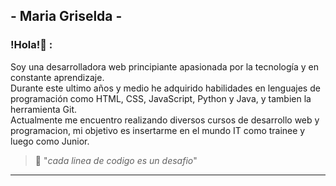 ## - Maria Griselda  - 

### !Hola!:wave: :
Soy una desarrolladora web principiante apasionada por la tecnología y en constante aprendizaje.    
Durante este ultimo  años y medio he adquirido habilidades en lenguajes de programación como HTML, CSS, JavaScript, Python y Java, y tambien la herramienta Git.   
Actualmente me encuentro realizando diversos cursos de desarrollo web y programacion, mi objetivo es insertarme en el mundo IT como trainee y luego como Junior.

> :thought_balloon: "_cada linea de codigo es un desafio_"

---


<!--
**googlerax/googlerax** is a ✨ _special_ ✨ repository because its `README.md` (this file) appears on your GitHub profile.

Here are some ideas to get you started:

- 🔭 I’m currently working on ...
- 🌱 I’m currently learning ...
- 👯 I’m looking to collaborate on ...
- 🤔 I’m looking for help with ...
- 💬 Ask me about ...
- 📫 How to reach me: ...
- 😄 Pronouns: ...
- ⚡ Fun fact: ...
-->
